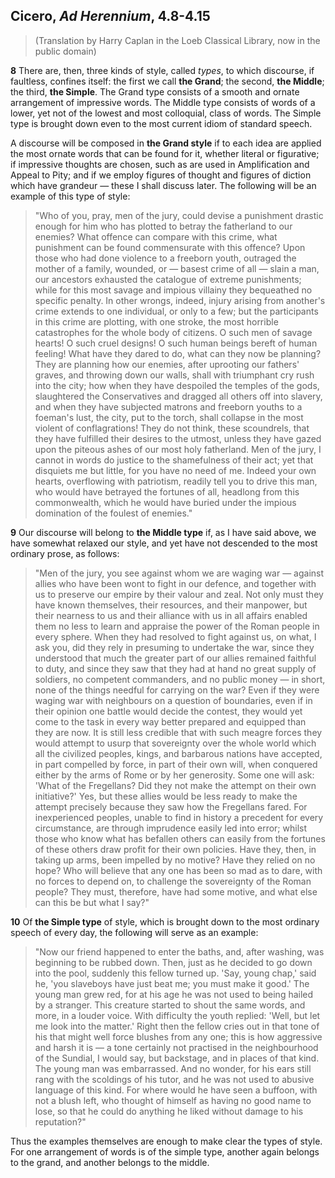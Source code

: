 ## Cicero, *Ad Herennium*, 4.8-4.15

>(Translation by Harry Caplan in the Loeb Classical Library, now in the public domain)

**8** There are, then, three kinds of style, called *types*, to which discourse, if faultless, confines itself: the first we call **the Grand**; the second, **the Middle**; the third, **the Simple**. The Grand type consists of a smooth and ornate arrangement of impressive words. The Middle type consists of words of a lower, yet not of the lowest and most colloquial, class of words. The Simple type is brought down even to the most current idiom of standard speech.

A discourse will be composed in **the Grand style** if to each idea are applied the most ornate words that can be found for it, whether literal or figurative; if impressive thoughts are chosen, such as are used in Amplification and Appeal to Pity; and if we employ figures of thought and figures of diction which have grandeur — these I shall discuss later. The following will be an example of this type of style:

> "Who of you, pray, men of the jury, could devise a punishment drastic enough for him who has plotted to betray the fatherland to our enemies? What offence can compare with this crime, what punishment can be found commensurate with this offence? Upon those who had done violence to a freeborn youth, outraged the mother of a family, wounded, or — basest crime of all — slain a man, our ancestors exhausted the catalogue of extreme punishments; while for this most savage and impious villainy they bequeathed no specific penalty. In other wrongs, indeed, injury arising from another's crime extends to one individual, or only to a few; but the participants in this crime are plotting, with one stroke, the most horrible catastrophes for the whole body of citizens. O such men of savage hearts! O such cruel designs! O such human beings bereft of human feeling! What have they dared to do, what can they now be planning? They are planning how our enemies, after uprooting our fathers' graves, and throwing down our walls, shall with triumphant cry rush into the city; how when they have despoiled the temples   of the gods, slaughtered the Conservatives and dragged all others off into slavery, and when they have subjected matrons and freeborn youths to a foeman's lust, the city, put to the torch, shall collapse in the most violent of conflagrations! They do not think, these scoundrels, that they have fulfilled their desires to the utmost, unless they have gazed upon the piteous ashes of our most holy fatherland. Men of the jury, I cannot in words do justice to the shamefulness of their act; yet that disquiets me but little, for you have no need of me. Indeed your own hearts, overflowing with patriotism, readily tell you to drive this man, who would have betrayed the fortunes of all, headlong from this commonwealth, which he would have buried under the impious domination of the foulest of enemies."​

**9** Our discourse will belong to **the Middle type** if, as I have said above,​ we have somewhat relaxed our style, and yet have not descended to the most ordinary prose, as follows:

> "Men of the jury, you see against whom we are waging war — against allies who have been wont to fight in our defence, and together with us to preserve our empire by their valour and zeal. Not only must they have known themselves, their resources, and their manpower, but their nearness to us and their alliance with us in all affairs enabled them no less to learn and appraise the power of the Roman people in every sphere. When they had resolved to fight against us, on what, I ask you, did they rely in presuming to undertake the war, since they understood that much the greater part of our allies remained faithful to duty, and since they saw that they had at hand no great supply of soldiers, no competent commanders, and no public money — in short, none of the things needful for carrying on the war? Even if they were waging war with neighbours on a question of boundaries, even if in their opinion one battle would decide the contest, they would yet come to the task in every way better prepared and equipped than they are now. It is still less credible that with such meagre forces they would attempt to usurp that sovereignty over the whole world which all the civilized peoples, kings, and barbarous nations have accepted, in part compelled by force, in part of their own will, when conquered either by the arms of Rome or by her generosity. Some one will ask: 'What of the Fregellans? Did they not make the attempt on their own initiative?' Yes, but these allies would be less ready to make the attempt  precisely because they saw how the Fregellans fared. For inexperienced peoples, unable to find in history a precedent for every circumstance, are through imprudence easily led into error; whilst those who know what has befallen others can easily from the fortunes of these others draw profit for their own policies. Have they, then, in taking up arms, been impelled by no motive? Have they relied on no hope? Who will believe that any one has been so mad as to dare, with no forces to depend on, to challenge the sovereignty of the Roman people? They must, therefore, have had some motive, and what else can this be but what I say?"

**10** Of **the Simple type** of style, which is brought down to the most ordinary speech of every day, the following will serve as an example:

> "Now our friend happened to enter the baths, and, after washing, was beginning to be rubbed down. Then, just as he decided to go down into the pool, suddenly this fellow turned up. 'Say, young chap,' said he, 'you slaveboys have just beat me; you must make it good.' The young man grew red, for at his age he was not used to being hailed by a stranger. This creature started to shout the same words, and more, in a louder voice. With difficulty the youth replied: 'Well, but let me look into the matter.'  Right then the fellow cries out in that tone of his that might well force blushes from any one; this is how aggressive and harsh it is — a tone certainly not practised in the neighbourhood of the Sundial, I would say, but backstage, and in places of that kind. The young man was embarrassed. And no wonder, for his ears still rang with the scoldings of his tutor, and he was not used to abusive language of this kind. For where would he have seen a buffoon, with not a blush left, who thought of himself as having no good name to lose, so that he could do anything he liked without damage to his reputation?"

Thus the examples themselves are enough to make clear the types of style. For one arrangement of words is of the simple type, another again belongs to the grand, and another belongs to the middle.